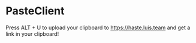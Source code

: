 # PasteClient

Press ALT + U to upload your clipboard to https://haste.luis.team and get a link in your clipboard!
